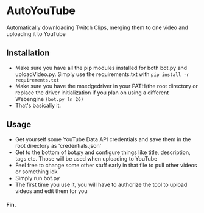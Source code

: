 # AutoYouTube
Automatically downloading Twitch Clips, merging them to one video and uploading it to YouTube

## Installation

- Make sure you have all the pip modules installed for both bot.py and uploadVideo.py. Simply use the requirements.txt with ```pip install -r requirements.txt```
- Make sure you have the msedgedriver in your PATH/the root directory or replace the driver initialization if you plan on using a different Webengine ```(bot.py ln 26)```
- That's basically it.

## Usage
- Get yourself some YouTube Data API credentials and save them in the root directory as 'credentials.json'
- Get to the bottom of bot.py and configure things like title, description, tags etc. Those will be used when uploading to YouTube
- Feel free to change some other stuff early in that file to pull other videos or something idk
- Simply run bot.py
- The first time you use it, you will have to authorize the tool to upload videos and edit them for you

#### Fin.
